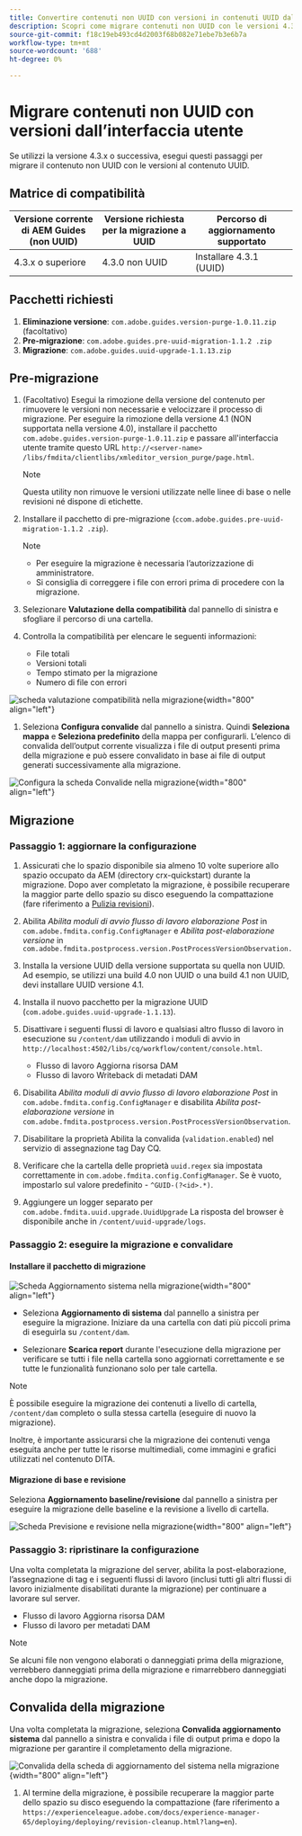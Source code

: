 ```yaml
---
title: Convertire contenuti non UUID con versioni in contenuti UUID dall’interfaccia utente
description: Scopri come migrare contenuti non UUID con le versioni 4.3.x.
source-git-commit: f18c19eb493cd4d2003f68b082e71ebe7b3e6b7a
workflow-type: tm+mt
source-wordcount: '688'
ht-degree: 0%

---
```


# Migrare contenuti non UUID con versioni dall’interfaccia utente

Se utilizzi la versione 4.3.x o successiva, esegui questi passaggi per migrare il contenuto non UUID con le versioni al contenuto UUID.

## Matrice di compatibilità

| Versione corrente di AEM Guides (non UUID) | Versione richiesta per la migrazione a UUID | Percorso di aggiornamento supportato |
|---|---|---|
| 4.3.x o superiore | 4.3.0 non UUID | Installare 4.3.1 (UUID) |

## Pacchetti richiesti

1. **Eliminazione versione**: `com.adobe.guides.version-purge-1.0.11.zip` (facoltativo)
1. **Pre-migrazione**: `com.adobe.guides.pre-uuid-migration-1.1.2 .zip`
1. **Migrazione**: `com.adobe.guides.uuid-upgrade-1.1.13.zip`



## Pre-migrazione

1. (Facoltativo) Esegui la rimozione della versione del contenuto per rimuovere le versioni non necessarie e velocizzare il processo di migrazione. Per eseguire la rimozione della versione 4.1 (NON supportata nella versione 4.0), installare il pacchetto `com.adobe.guides.version-purge-1.0.11.zip` e passare all&#39;interfaccia utente tramite questo URL `http://<server-name> /libs/fmdita/clientlibs/xmleditor_version_purge/page.html`.

   >[!NOTE]
   >
   >Questa utility non rimuove le versioni utilizzate nelle linee di base o nelle revisioni né dispone di etichette.
1. Installare il pacchetto di pre-migrazione (`ccom.adobe.guides.pre-uuid-migration-1.1.2 .zip`).

   >[!NOTE]
   >
   >* Per eseguire la migrazione è necessaria l’autorizzazione di amministratore.
   >* Si consiglia di correggere i file con errori prima di procedere con la migrazione.

1. Selezionare **Valutazione della compatibilità** dal pannello di sinistra e sfogliare il percorso di una cartella.
1. Controlla la compatibilità per elencare le seguenti informazioni:
   * File totali
   * Versioni totali
   * Tempo stimato per la migrazione
   * Numero di file con errori



![scheda valutazione compatibilità nella migrazione](assets/migration-compatibility-assessment.png){width="800" align="left"}


1. Seleziona **Configura convalide** dal pannello a sinistra. Quindi **Seleziona mappa** e **Seleziona predefinito** della mappa per configurarli. L’elenco di convalida dell’output corrente visualizza i file di output presenti prima della migrazione e può essere convalidato in base ai file di output generati successivamente alla migrazione.

![Configura la scheda Convalide nella migrazione](assets/migration-configure-validation.png){width="800" align="left"}




## Migrazione

### Passaggio 1: aggiornare la configurazione

1. Assicurati che lo spazio disponibile sia almeno 10 volte superiore allo spazio occupato da AEM (directory crx-quickstart) durante la migrazione. Dopo aver completato la migrazione, è possibile recuperare la maggior parte dello spazio su disco eseguendo la compattazione (fare riferimento a [Pulizia revisioni](https://experienceleague.adobe.com/docs/experience-manager-65/deploying/deploying/revision-cleanup.html?lang=en)).

1. Abilita *Abilita moduli di avvio flusso di lavoro elaborazione Post* in `com.adobe.fmdita.config.ConfigManager` e *Abilita post-elaborazione versione* in `com.adobe.fmdita.postprocess.version.PostProcessVersionObservation.`

1. Installa la versione UUID della versione supportata su quella non UUID. Ad esempio, se utilizzi una build 4.0 non UUID o una build 4.1 non UUID, devi installare UUID versione 4.1.

1. Installa il nuovo pacchetto per la migrazione UUID (`com.adobe.guides.uuid-upgrade-1.1.13`).

1. Disattivare i seguenti flussi di lavoro e qualsiasi altro flusso di lavoro in esecuzione su `/content/dam` utilizzando i moduli di avvio in `http://localhost:4502/libs/cq/workflow/content/console.html`.

   * Flusso di lavoro Aggiorna risorsa DAM
   * Flusso di lavoro Writeback di metadati DAM

1. Disabilita *Abilita moduli di avvio flusso di lavoro elaborazione Post* in `com.adobe.fmdita.config.ConfigManager` e disabilita *Abilita post-elaborazione versione* in `com.adobe.fmdita.postprocess.version.PostProcessVersionObservation`.

1. Disabilitare la proprietà Abilita la convalida (`validation.enabled`) nel servizio di assegnazione tag Day CQ.

1. Verificare che la cartella delle proprietà `uuid.regex` sia impostata correttamente in `com.adobe.fmdita.config.ConfigManager`. Se è vuoto, impostarlo sul valore predefinito - `^GUID-(?<id>.*)`.
1. Aggiungere un logger separato per `com.adobe.fmdita.uuid.upgrade.UuidUpgrade` La risposta del browser è disponibile anche in `/content/uuid-upgrade/logs`.

### Passaggio 2: eseguire la migrazione e convalidare

#### Installare il pacchetto di migrazione

![Scheda Aggiornamento sistema nella migrazione](assets/migration-system-upgrade.png){width="800" align="left"}

* Seleziona **Aggiornamento di sistema** dal pannello a sinistra per eseguire la migrazione. Iniziare da una cartella con dati più piccoli prima di eseguirla su `/content/dam`.

* Selezionare **Scarica report** durante l&#39;esecuzione della migrazione per verificare se tutti i file nella cartella sono aggiornati correttamente e se tutte le funzionalità funzionano solo per tale cartella.


>[!NOTE]
>
> È possibile eseguire la migrazione dei contenuti a livello di cartella, `/content/dam` completo o sulla stessa cartella (eseguire di nuovo la migrazione).

Inoltre, è importante assicurarsi che la migrazione dei contenuti venga eseguita anche per tutte le risorse multimediali, come immagini e grafici utilizzati nel contenuto DITA.

#### Migrazione di base e revisione

Seleziona **Aggiornamento baseline/revisione** dal pannello a sinistra per eseguire la migrazione delle baseline e la revisione a livello di cartella.

![Scheda Previsione e revisione nella migrazione](assets/migration-baseline-review-upgrade.png){width="800" align="left"}


### Passaggio 3: ripristinare la configurazione

Una volta completata la migrazione del server, abilita la post-elaborazione, l’assegnazione di tag e i seguenti flussi di lavoro (inclusi tutti gli altri flussi di lavoro inizialmente disabilitati durante la migrazione) per continuare a lavorare sul server.

* Flusso di lavoro Aggiorna risorsa DAM
* Flusso di lavoro per metadati DAM

>[!NOTE]
>
>Se alcuni file non vengono elaborati o danneggiati prima della migrazione, verrebbero danneggiati prima della migrazione e rimarrebbero danneggiati anche dopo la migrazione.

## Convalida della migrazione

Una volta completata la migrazione, seleziona **Convalida aggiornamento sistema** dal pannello a sinistra e convalida i file di output prima e dopo la migrazione per garantire il completamento della migrazione.

![Convalida della scheda di aggiornamento del sistema nella migrazione](assets/migration-validate-system-upgrade.png){width="800" align="left"}


1. Al termine della migrazione, è possibile recuperare la maggior parte dello spazio su disco eseguendo la compattazione (fare riferimento a `https://experienceleague.adobe.com/docs/experience-manager-65/deploying/deploying/revision-cleanup.html?lang=en`).

